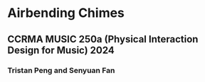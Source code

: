# Airbending Chimes
## CCRMA MUSIC 250a (Physical Interaction Design for Music) 2024
### Tristan Peng and Senyuan Fan
